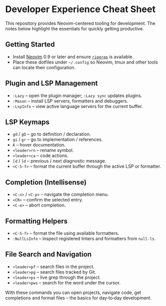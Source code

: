 # Developer Experience Cheat Sheet

This repository provides Neovim-centered tooling for development. The notes below highlight the essentials for quickly getting productive.

## Getting Started
- Install [Neovim](https://neovim.io/) 0.9 or later and ensure [`ripgrep`](https://github.com/BurntSushi/ripgrep) is available.
- Place these dotfiles under `~/.config` so Neovim, tmux and other tools can locate their configuration.

## Plugin and LSP Management
- `:Lazy` – open the plugin manager; `:Lazy sync` updates plugins.
- `:Mason` – install LSP servers, formatters and debuggers.
- `:LspInfo` – view active language servers for the current buffer.

## LSP Keymaps
- `gd` / `gD` – go to definition / declaration.
- `gi` / `gr` – go to implementation / references.
- `K` – hover documentation.
- `<leader>rn` – rename symbol.
- `<leader>ca` – code actions.
- `[d` / `]d` – previous / next diagnostic message.
- `<C-S-f>` – format the current buffer through the active LSP or formatter.

## Completion (Intellisense)
- `<C-n>` / `<C-p>` – navigate the completion menu.
- `<CR>` – confirm the selected entry.
- `<C-e>` – abort completion.

## Formatting Helpers
- `<C-S-f>` – format the file using available formatters.
- `:NullLsInfo` – inspect registered linters and formatters from `null-ls`.

## File Search and Navigation
- `<leader>pf` – search files in the project.
- `<leader>pg` – search files tracked by Git.
- `<leader>ps` – live grep through the project.
- `<leader>pws` – search for the word under the cursor.

With these commands you can open projects, navigate code, get completions and format files – the basics for day‑to‑day development.
